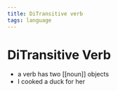 ```yaml
---
title: DiTransitive verb
tags: language
---
```


# DiTransitive Verb
- a verb has two [[noun]] objects 
- I cooked a duck for her






